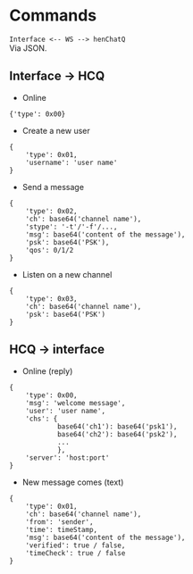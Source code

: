 # Commands
`Interface <-- WS --> henChatQ`  
Via JSON.
## Interface -> HCQ
* Online

`{'type': 0x00}`

* Create a new user

```
{
	'type': 0x01,
	'username': 'user name'
}
```

* Send a message

```
{
	'type': 0x02,
	'ch': base64('channel name'),
	'stype': '-t'/'-f'/...,
	'msg': base64('content of the message'),
	'psk': base64('PSK'),
	'qos': 0/1/2
}
```

* Listen on a new channel

```
{
	'type': 0x03,
	'ch': base64('channel name'),
	'psk': base64('PSK')
}
```

## HCQ -> interface
* Online (reply)

```
{
	'type': 0x00,
	'msg': 'welcome message',
	'user': 'user name',
	'chs': {
			base64('ch1'): base64('psk1'),
			base64('ch2'): base64('psk2'),
			...
			},
	'server': 'host:port'
}
```
* New message comes (text)

```
{
	'type': 0x01,
	'ch': base64('channel name'),
	'from': 'sender',
	'time': timeStamp,
	'msg': base64('content of the message'),
	'verified': true / false,
	'timeCheck': true / false
}
```